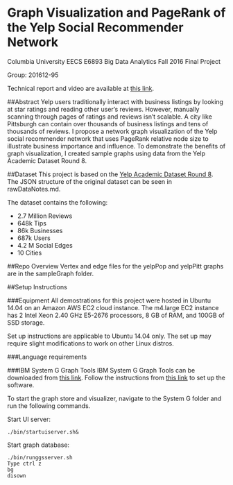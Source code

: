 # Graph Visualization and PageRank of the Yelp Social Recommender Network

Columbia University EECS E6893 Big Data Analytics Fall 2016 Final Project

Group: 201612-95

Technical report and video are available at [this link](http://www.ee.columbia.edu/~cylin/course/bigdata/projects/).

##Abstract
Yelp users traditionally interact with business listings by looking at star ratings and reading other user’s reviews. However, manually scanning through pages of ratings and reviews isn’t scalable. A city like Pittsburgh can contain over thousands of business listings and tens of thousands of reviews. I propose a network graph visualization of the Yelp social recommender network that uses PageRank relative node size to illustrate business importance and influence. To demonstrate the benefits of graph visualization, I created sample graphs using data from the Yelp Academic Dataset Round 8. 

##Dataset
This project is based on the [Yelp Academic Dataset Round 8](https://www.yelp.com/dataset_challenge).
The JSON structure of the original dataset can be seen in rawDataNotes.md.

The dataset contains the following:
- 2.7 Million Reviews
- 648k Tips
- 86k Businesses
- 687k Users
- 4.2 M Social Edges
- 10 Cities

##Repo Overview
Vertex and edge files for the yelpPop and yelpPitt graphs are in the sampleGraph folder.

##Setup Instructions

###Equipment
All demostrations for this project were hosted in Ubuntu 14.04 on an Amazon AWS EC2 cloud instance. 
The m4.large EC2 instance has 2 Intel Xeon 2.40 GHz E5-2676 processors, 8 GB of RAM, and 100GB of SSD storage.

Set up instructions are applicable to Ubuntu 14.04 only. The set up may require slight modifications to work
on other Linux distros.

###Language requirements

###IBM System G Graph Tools
IBM System G Graph Tools can be downloaded from [this link](http://systemg.research.ibm.com/download.html).
Follow the instructions from [this link](http://systemg.research.ibm.com/1.5.0/setup.html) to set up the software.

To start the graph store and visualizer, navigate to the System G folder and run the following commands.

Start UI server:
```
./bin/startuiserver.sh&
```
Start graph database:
```
./bin/runggsserver.sh
Type ctrl z
bg
disown
```
